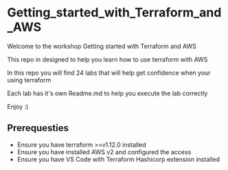 # Getting_started_with_Terraform_and_AWS

Welcome to the workshop Getting started with Terraform and AWS

This repo in designed to help you learn how to use terraform with AWS

In this repo you will find 24 labs that will help get confidence when your using terraform

Each lab has it's own Readme.md to help you execute the lab correctly

Enjoy :)

## Prerequesties
- Ensure you have terraform >=v1.12.0 installed
- Ensure you have installed AWS v2 and configured the access
- Ensure you have VS Code with Terraform Hashicorp extension installed
